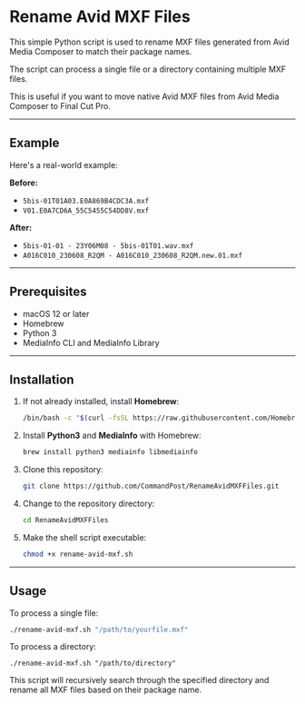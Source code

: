 # Rename Avid MXF Files

This simple Python script is used to rename MXF files generated from Avid Media Composer to match their package names.

The script can process a single file or a directory containing multiple MXF files.

This is useful if you want to move native Avid MXF files from Avid Media Composer to Final Cut Pro.

---

## Example

Here's a real-world example:

**Before:**

- `5bis-01T01A03.E0A869B4CDC3A.mxf`
- `V01.E0A7CD6A_55C5455C54DD8V.mxf`

**After:**

- `5bis-01-01 - 23Y06M08 - 5bis-01T01.wav.mxf`
- `A016C010_230608_R2QM - A016C010_230608_R2QM.new.01.mxf`

---

## Prerequisites

- macOS 12 or later
- Homebrew
- Python 3
- MediaInfo CLI and MediaInfo Library

---

## Installation

1. If not already installed, install **Homebrew**:

    ```bash
    /bin/bash -c "$(curl -fsSL https://raw.githubusercontent.com/Homebrew/install/HEAD/install.sh)"
    ```

2. Install **Python3** and **MediaInfo** with Homebrew:

    ```bash
    brew install python3 mediainfo libmediainfo
    ```

3. Clone this repository:

    ```bash
    git clone https://github.com/CommandPost/RenameAvidMXFFiles.git
    ```

4. Change to the repository directory:

    ```bash
    cd RenameAvidMXFFiles
    ```

5. Make the shell script executable:

    ```bash
    chmod +x rename-avid-mxf.sh
    ```

---

## Usage

To process a single file:

```bash
./rename-avid-mxf.sh "/path/to/yourfile.mxf"
```

To process a directory:

```
./rename-avid-mxf.sh "/path/to/directory"
```

This script will recursively search through the specified directory and rename all MXF files based on their package name.
